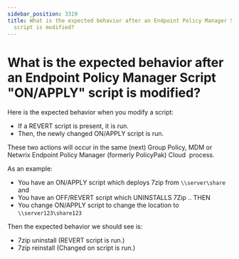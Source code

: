 ```yaml
---
sidebar_position: 3319
title: What is the expected behavior after an Endpoint Policy Manager Script "ON/APPLY"
  script is modified?
---
```


# What is the expected behavior after an Endpoint Policy Manager Script "ON/APPLY" script is modified?

Here is the expected behavior when you modify a script:

* If a REVERT script is present, it is run.
* Then, the newly changed ON/APPLY script is run.

These two actions will occur in the same (next) Group Policy, MDM or Netwrix Endpoint Policy Manager (formerly PolicyPak) Cloud  process.

As an example:

* You have an ON/APPLY script which deploys 7zip from `\\server\share` and
* You have an OFF/REVERT script which UNINSTALLS 7Zip .. THEN
* You change ON/APPLY script to change the location to `\\server123\share123`

Then the expected behavior we should see is:

* 7zip uninstall (REVERT script is run.)
* 7zip reinstall (Changed on script is run.)